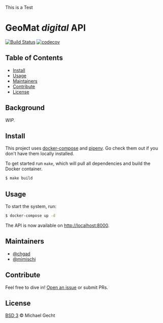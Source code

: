 This is a Test

# GeoMat _digital_ API

[![Build Status](https://travis-ci.org/GeoMatDigital/django-geomat.svg?branch=develop)](https://travis-ci.org/GeoMatDigital/django-geomat) [![codecov](https://codecov.io/gh/GeoMatDigital/django-geomat/branch/develop/graph/badge.svg)](https://codecov.io/gh/GeoMatDigital/django-geomat/branch/develop)

## Table of Contents

- [Install](#install)
- [Usage](#usage)
- [Maintainers](#maintainers)
- [Contribute](#contribute)
- [License](#license)

## Background

_WIP._

## Install

This project uses [docker-compose](https://docs.docker.com/compose/) and [pipenv](https://docs.pipenv.org). Go check them out if you don't have them locally installed.

To get started run `make`, which will pull all dependencies and build the Docker container.

```sh
$ make build
```

## Usage

To start the system, run:

```sh
$ docker-compose up -d
```

The API is now available on [http://localhost:8000](http://localhost:8000).

## Maintainers

- [@chgad](https://github.com/chgad)
- [@mimischi](https://github.com/mimischi)

## Contribute

Feel free to dive in! [Open an issue](https://github.com/GeoMatDigital/django-geomat/issues/new) or submit PRs.

## License

[BSD 3](LICENSE) © Michael Gecht
